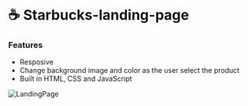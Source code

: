 # :coffee: Starbucks-landing-page 

### Features
- Resposive
- Change background image and color as the user select the product
- Built in HTML, CSS and JavaScript


![LandingPage](https://user-images.githubusercontent.com/71825967/147842957-66591e1e-a51d-4086-9d7a-bcb35af0a5ca.png)

